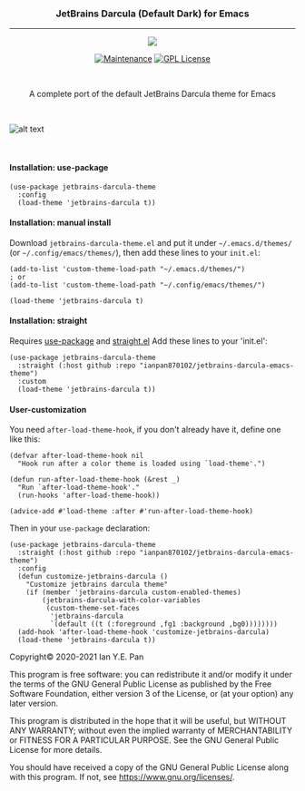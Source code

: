 <h3 align="center">JetBrains Darcula (Default Dark) for Emacs</h3>
<hr/>


<p align="center">
<img src="https://upload.wikimedia.org/wikipedia/commons/thumb/0/08/EmacsIcon.svg/120px-EmacsIcon.svg.png" />
</p>

<p align="center">
<a href="https://github.com/ianpan870102/wilmersdorf-emacs-theme"><img src="https://img.shields.io/badge/Maintained%3F-yes-green.svg" alt="Maintenance"></a>
<a href="https://www.gnu.org/licenses/gpl-3.0"><img src="https://img.shields.io/badge/License-GPL%20v3-blue.svg" alt="GPL License"></a>
</p>

<br/>

<p align="center">A complete port of the default JetBrains Darcula theme for Emacs</p>

<br/>

![alt text](./darcula1.png)

<br/>

#### Installation: use-package

```emacs-lisp
(use-package jetbrains-darcula-theme
  :config
  (load-theme 'jetbrains-darcula t))
```


#### Installation: manual install

Download `jetbrains-darcula-theme.el` and put it under `~/.emacs.d/themes/` (or `~/.config/emacs/themes/`), then add these lines to your `init.el`:

```emacs-lisp
(add-to-list 'custom-theme-load-path "~/.emacs.d/themes/")
; or
(add-to-list 'custom-theme-load-path "~/.config/emacs/themes/")

(load-theme 'jetbrains-darcula t)
```

#### Installation: straight

Requires [use-package](https://github.com/jwiegley/use-package) and [straight.el](https://github.com/raxod502/straight.el)
Add these lines to your 'init.el':

```emacs-lisp
(use-package jetbrains-darcula-theme
  :straight (:host github :repo "ianpan870102/jetbrains-darcula-emacs-theme")
  :custom
  (load-theme 'jetbrains-darcula t))
```

#### User-customization

You need `after-load-theme-hook`, if you don't already have it, define one like this:

```emacs-lisp
(defvar after-load-theme-hook nil
  "Hook run after a color theme is loaded using `load-theme'.")

(defun run-after-load-theme-hook (&rest _)
  "Run `after-load-theme-hook'."
  (run-hooks 'after-load-theme-hook))

(advice-add #'load-theme :after #'run-after-load-theme-hook)
```

Then in your `use-package` declaration:

```emacs-lisp
(use-package jetbrains-darcula-theme
  :straight (:host github :repo "ianpan870102/jetbrains-darcula-emacs-theme")
  :config
  (defun customize-jetbrains-darcula ()
    "Customize jetbrains darcula theme"
    (if (member 'jetbrains-darcula custom-enabled-themes)
        (jetbrains-darcula-with-color-variables
         (custom-theme-set-faces
          'jetbrains-darcula
          `(default ((t (:foreground ,fg1 :background ,bg0))))))))
  (add-hook 'after-load-theme-hook 'customize-jetbrains-darcula)
  (load-theme 'jetbrains-darcula t))
```


Copyright© 2020-2021 Ian Y.E. Pan

This program is free software: you can redistribute it and/or modify it under the terms of the GNU General Public License as published by the Free Software Foundation, either version 3 of the License, or (at your option) any later version.

This program is distributed in the hope that it will be useful, but WITHOUT ANY WARRANTY; without even the implied warranty of MERCHANTABILITY or FITNESS FOR A PARTICULAR PURPOSE. See the GNU General Public License for more details.

You should have received a copy of the GNU General Public License along with this program. If not, see https://www.gnu.org/licenses/.
